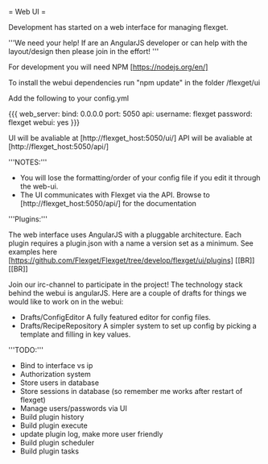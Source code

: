= Web UI =

Development has started on a web interface for managing flexget.

'''We need your help! If are an AngularJS developer or can help with the layout/design then please join in the effort! '''

For development you will need NPM [https://nodejs.org/en/]

To install the webui dependencies run "npm update" in the folder <git clone>/flexget/ui

Add the following to your config.yml


{{{
web_server:
  bind: 0.0.0.0
  port: 5050
api:
  username: flexget
  password: flexget
webui: yes
}}}

UI will be avaliable at [http://flexget_host:5050/ui/]
API will be avaliable at [http://flexget_host:5050/api/]

'''NOTES:'''
- You will lose the formatting/order of your config file if you edit it through the web-ui.
- The UI communicates with Flexget via the API. Browse to [http://flexget_host:5050/api/] for the documentation


'''Plugins:'''

The web interface uses AngularJS with a pluggable architecture. Each plugin requires a plugin.json with a name a version set as a minimum. See examples here [https://github.com/Flexget/Flexget/tree/develop/flexget/ui/plugins]
[[BR]]
[[BR]]


Join our irc-channel to participate in the project! The technology stack behind the webui is angularJS.
Here are a couple of drafts for things we would like to work on in the webui:
- Drafts/ConfigEditor A fully featured editor for config files.
- Drafts/RecipeRepository A simpler system to set up config by picking a template and filling in key values.

'''TODO:'''

- Bind to interface vs ip
- Authorization system 
- Store users in database
- Store sessions in database (so remember me works after restart of flexget)
- Manage users/passwords via UI
- Build plugin history
- Build plugin execute
- update plugin log, make more user friendly
- Build plugin scheduler
- Build plugin tasks


